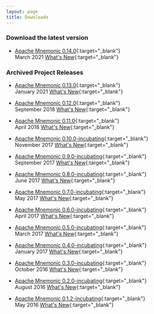 ```yaml
---
layout: page
title: Downloads
---
```


### Download the latest version
* [Apache Mnemonic 0.14.0](https://archive.apache.org/dist/mnemonic/0.14.0/src/){:target="_blank"} <br/>
  March 2021 [What's New](https://archive.apache.org/dist/mnemonic/0.14.0/CHANGES.txt){:target="_blank"}

### Archived Project Releases
* [Apache Mnemonic 0.13.0](https://archive.apache.org/dist/mnemonic/0.13.0/src/){:target="_blank"} <br/>
  January 2021 [What's New](https://archive.apache.org/dist/mnemonic/0.13.0/CHANGES.txt){:target="_blank"}

* [Apache Mnemonic 0.12.0](https://archive.apache.org/dist/mnemonic/0.12.0/src/){:target="_blank"} <br/>
  September 2018 [What's New](https://archive.apache.org/dist/mnemonic/0.12.0/CHANGES.txt){:target="_blank"}

* [Apache Mnemonic 0.11.0](https://archive.apache.org/dist/mnemonic/0.11.0/src/){:target="_blank"} <br/>
  April 2018 [What's New](https://archive.apache.org/dist/mnemonic/0.11.0/CHANGES.txt){:target="_blank"}

* [Apache Mnemonic 0.10.0-incubating](https://archive.apache.org/dist/incubator/mnemonic/0.10.0-incubating/src/){:target="_blank"} <br/>
  November 2017 [What's New](https://archive.apache.org/dist/incubator/mnemonic/0.10.0-incubating/CHANGES.txt){:target="_blank"}

* [Apache Mnemonic 0.9.0-incubating](https://archive.apache.org/dist/incubator/mnemonic/0.9.0-incubating/src/){:target="_blank"} <br/>
  September 2017 [What's New](https://archive.apache.org/dist/incubator/mnemonic/0.9.0-incubating/CHANGES.txt){:target="_blank"}

* [Apache Mnemonic 0.8.0-incubating](https://archive.apache.org/dist/incubator/mnemonic/0.8.0-incubating/src/){:target="_blank"} <br/>
  June 2017 [What's New](https://archive.apache.org/dist/incubator/mnemonic/0.8.0-incubating/CHANGES.txt){:target="_blank"}

* [Apache Mnemonic 0.7.0-incubating](https://archive.apache.org/dist/incubator/mnemonic/0.7.0-incubating/src/){:target="_blank"} <br/>
  May 2017 [What's New](https://archive.apache.org/dist/incubator/mnemonic/0.7.0-incubating/CHANGES.txt){:target="_blank"}

* [Apache Mnemonic 0.6.0-incubating](https://archive.apache.org/dist/incubator/mnemonic/0.6.0-incubating/src/){:target="_blank"} <br/>
  April 2017 [What's New](https://archive.apache.org/dist/incubator/mnemonic/0.6.0-incubating/CHANGES.txt){:target="_blank"}

* [Apache Mnemonic 0.5.0-incubating](https://archive.apache.org/dist/incubator/mnemonic/0.5.0-incubating/src/){:target="_blank"} <br/>
  March 2017 [What's New](https://archive.apache.org/dist/incubator/mnemonic/0.5.0-incubating/CHANGES.txt){:target="_blank"}

* [Apache Mnemonic 0.4.0-incubating](https://archive.apache.org/dist/incubator/mnemonic/0.4.0-incubating/src/){:target="_blank"} <br/>
  January 2017 [What's New](https://archive.apache.org/dist/incubator/mnemonic/0.4.0-incubating/CHANGES.txt){:target="_blank"}

* [Apache Mnemonic 0.3.0-incubating](https://archive.apache.org/dist/incubator/mnemonic/0.3.0-incubating/src/){:target="_blank"} <br/>
  October 2016 [What's New](https://archive.apache.org/dist/incubator/mnemonic/0.3.0-incubating/CHANGES.txt){:target="_blank"}

* [Apache Mnemonic 0.2.0-incubating](https://archive.apache.org/dist/incubator/mnemonic/0.2.0-incubating/src/){:target="_blank"} <br/>
  August 2016 [What's New](https://archive.apache.org/dist/incubator/mnemonic/0.2.0-incubating/CHANGES.txt){:target="_blank"}

* [Apache Mnemonic 0.1.2-incubating](https://archive.apache.org/dist/incubator/mnemonic/0.1.2-incubating/src/){:target="_blank"} <br/>
  May 2016 [What's New](https://archive.apache.org/dist/incubator/mnemonic/0.1.2-incubating/CHANGES.txt){:target="_blank"}
